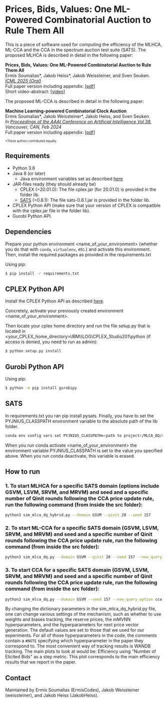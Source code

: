 # Prices, Bids, Values: One ML-Powered Combinatorial Auction to Rule Them All


This is a piece of software used for computing the efficiency of the MLHCA, ML-CCA and the CCA in the spectrum auction test suite (SATS). The proposed MLHCA is described in detail in the following paper:

**Prices, Bids, Values: One ML-Powered Combinatorial Auction to Rule Them All**<br/>
Ermis Soumalias*, Jakob Heiss*, Jakob Weissteiner,  and Sven Seuken.<br/>
*[ICML 2025 (Oral)](https://icml.cc/virtual/2025/poster/46478)*  
Full paper version including appendix: [[pdf](http://arxiv.org/abs/2308.10226)]<br/>
Short video-abstract: [[video](https://youtu.be/poJ46-YB2kM)]


The proposed ML-CCA is described in detail in the following paper:

**Machine Learning-powered Combinatorial Clock Auction**<br/>
Ermis Soumalias*, Jakob Weissteiner*, Jakob Heiss, and Sven Seuken.<br/>
*In [Proceedings of the AAAI Conference on Artificial Intelligence Vol 38](https://doi.org/10.1609/aaai.v38i9.28850), Vancouver, CAN, Feb 2024* <br/>
Full paper version including appendix: [[pdf](http://arxiv.org/abs/2308.10226)]

<sub><sup>*These authors contributed equally.</sup></sub>

## Requirements

* Python 3.8
* Java 8 (or later)
  * Java environment variables set as described [here](https://pyjnius.readthedocs.io/en/stable/installation.html#installation)
* JAR-files ready (they should already be)
  * CPLEX (=20.01.0): The file cplex.jar (for 20.01.0) is provided in the folder lib.
  * [SATS](http://spectrumauctions.org/) (=0.8.1): The file sats-0.8.1.jar is provided in the folder lib.
* CPLEX Python API (make sure that your version of CPLEX is compatible with the cplex.jar file in the folder lib).
* Gurobi Python API.

## Dependencies

Prepare your python environment <name_of_your_environment> (whether you do that with `conda`, `virtualenv`, etc.) and activate this environment. Then, install the required packages as provided in the requirements.txt

Using pip:
```bash
$ pip install -r requirements.txt

```

## CPLEX Python API

Install the CPLEX Python API as described [here](https://www.ibm.com/docs/en/icos/20.1.0?topic=cplex-setting-up-python-api).

Concretely, activate your previously created environment <name_of_your_environment>. 

Then locate your cplex home directory and run the file setup.py that is located in <your_CPLEX_home_directory>\IBM\ILOG\CPLEX_Studio201\python (if access is denied, you need to run as admin):

```bash
$ python setup.py install

```

## Gurobi Python API
Using pip:
```bash
$ python -m pip install gurobipy

```


## SATS
In requirements.txt you ran pip install pysats. Finally, you have to set the PYJNIUS_CLASSPATH environment variable to the absolute path of the lib folder.

```bash
conda env config vars set PYJNIUS_CLASSPATH=<path to project>/MLCA_DQ/src/lib
```

When you run conda activate <name_of_your_environment> the environment variable PYJNIUS_CLASSPATH is set to the value you specified above. When you run conda deactivate, this variable is erased.


## How to run

### 1. To start MLHCA for a specific SATS domain (options include GSVM, LSVM, SRVM, and MRVM) and seed and a specific number of Qinit rounds following the CCA price update rule,  run the following command (from inside the src folder):
```bash
python3 sim_mlca_dq_hybrid.py --domain GSVM --qinit 20 --seed 157 
```

### 2. To start ML-CCA for a specific SATS domain (GSVM, LSVM, SRVM, and MRVM) and seed and a specific number of Qinit rounds following the CCA price update rule,  run the following command (from inside the src folder):
```bash
python3 sim_mlca_dq.py --domain GSVM --qinit 20 --seed 157 --new_query_option gd_linear_prices_on_W_v3
```

### 3. To start CCA for a specific SATS domain (GSVM, LSVM, SRVM, and MRVM) and seed and a specific number of Qinit rounds following the CCA price update rule,  run the following command (from inside the src folder):
```bash
python3 sim_mlca_dq.py --domain GSVM --seed 157 --new_query_option cca
```



By changing the dictionary parameters in the sim_mlca_dq_hybrid.py file, one can change various settings of the mechanism, such as whether to use weights and biases tracking, the reserve prices, the mMVNN hyperparameters, and the hyperparameters for next price vector generation. The default values are set to those that we used for our experiments. For all of those hyperparameters in the code, the comments contain a `#NOTE` specifying which hyperparameter in the paper they correspond to. 
The most convenient way of tracking results is WANDB tracking. 
The main plots to look at would be: Efficiency using "Number of Elicited Bids" as a step metric. This plot corresponds to the main efficiency results that we report in the paper. 

## Contact

Maintained by Ermis Soumalias (ErmisCodes), Jakob Weissteiner (weissteiner), and Jakob Heiss (JakobHeiss).



